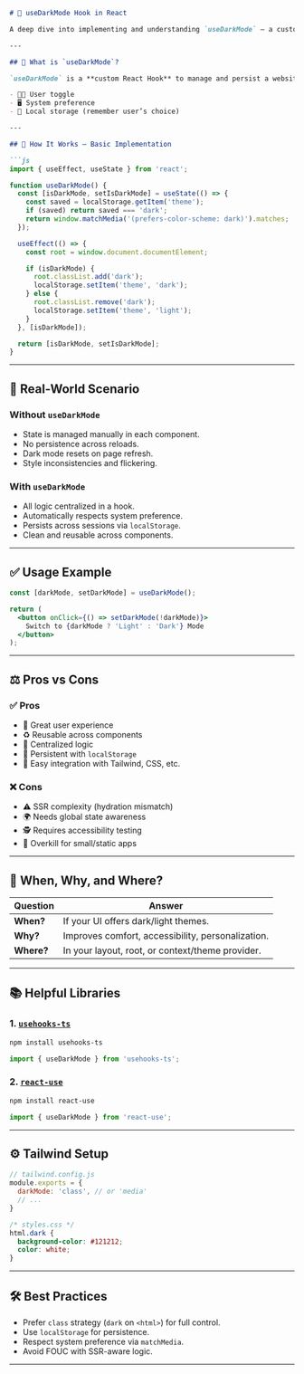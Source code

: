 
```md
# 🌙 useDarkMode Hook in React

A deep dive into implementing and understanding `useDarkMode` – a custom React Hook that enables dark/light theme toggling based on user or system preferences.

---

## 🔦 What is `useDarkMode`?

`useDarkMode` is a **custom React Hook** to manage and persist a website's **dark mode** functionality. It toggles between **light and dark themes**, typically based on:

- 🧑‍💻 User toggle
- 🖥️ System preference
- 💾 Local storage (remember user’s choice)

---

## 🧠 How It Works – Basic Implementation

```js
import { useEffect, useState } from 'react';

function useDarkMode() {
  const [isDarkMode, setIsDarkMode] = useState(() => {
    const saved = localStorage.getItem('theme');
    if (saved) return saved === 'dark';
    return window.matchMedia('(prefers-color-scheme: dark)').matches;
  });

  useEffect(() => {
    const root = window.document.documentElement;

    if (isDarkMode) {
      root.classList.add('dark');
      localStorage.setItem('theme', 'dark');
    } else {
      root.classList.remove('dark');
      localStorage.setItem('theme', 'light');
    }
  }, [isDarkMode]);

  return [isDarkMode, setIsDarkMode];
}
```

---

## 📘 Real-World Scenario

### Without `useDarkMode`
- State is managed manually in each component.
- No persistence across reloads.
- Dark mode resets on page refresh.
- Style inconsistencies and flickering.

### With `useDarkMode`
- All logic centralized in a hook.
- Automatically respects system preference.
- Persists across sessions via `localStorage`.
- Clean and reusable across components.

---

## ✅ Usage Example

```jsx
const [darkMode, setDarkMode] = useDarkMode();

return (
  <button onClick={() => setDarkMode(!darkMode)}>
    Switch to {darkMode ? 'Light' : 'Dark'} Mode
  </button>
);
```

---

## ⚖️ Pros vs Cons

### ✅ Pros

- 🎯 Great user experience
- ♻️ Reusable across components
- 🧠 Centralized logic
- 💾 Persistent with `localStorage`
- 🔧 Easy integration with Tailwind, CSS, etc.

### ❌ Cons

- ⚠️ SSR complexity (hydration mismatch)
- 🌍 Needs global state awareness
- 🕵️ Requires accessibility testing
- 🔁 Overkill for small/static apps

---

## 📍 When, Why, and Where?

| Question | Answer |
|---------|--------|
| **When?** | If your UI offers dark/light themes. |
| **Why?** | Improves comfort, accessibility, personalization. |
| **Where?** | In your layout, root, or context/theme provider. |

---

## 📚 Helpful Libraries

### 1. [`usehooks-ts`](https://usehooks-ts.com/react-hook/use-dark-mode)
```bash
npm install usehooks-ts
```
```js
import { useDarkMode } from 'usehooks-ts';
```

### 2. [`react-use`](https://github.com/streamich/react-use)
```bash
npm install react-use
```
```js
import { useDarkMode } from 'react-use';
```

---

## ⚙️ Tailwind Setup

```js
// tailwind.config.js
module.exports = {
  darkMode: 'class', // or 'media'
  // ...
}
```

```css
/* styles.css */
html.dark {
  background-color: #121212;
  color: white;
}
```

---

## 🛠️ Best Practices

- Prefer `class` strategy (`dark` on `<html>`) for full control.
- Use `localStorage` for persistence.
- Respect system preference via `matchMedia`.
- Avoid FOUC with SSR-aware logic.

---
